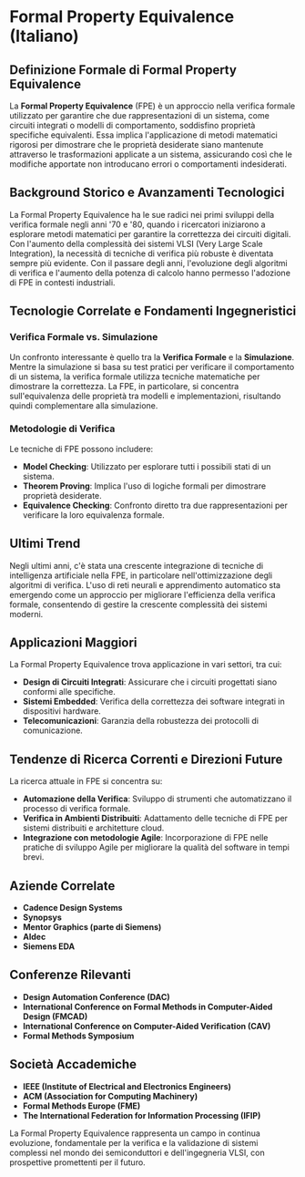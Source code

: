 # Formal Property Equivalence (Italiano)

## Definizione Formale di Formal Property Equivalence

La **Formal Property Equivalence** (FPE) è un approccio nella verifica formale utilizzato per garantire che due rappresentazioni di un sistema, come circuiti integrati o modelli di comportamento, soddisfino proprietà specifiche equivalenti. Essa implica l'applicazione di metodi matematici rigorosi per dimostrare che le proprietà desiderate siano mantenute attraverso le trasformazioni applicate a un sistema, assicurando così che le modifiche apportate non introducano errori o comportamenti indesiderati.

## Background Storico e Avanzamenti Tecnologici

La Formal Property Equivalence ha le sue radici nei primi sviluppi della verifica formale negli anni '70 e '80, quando i ricercatori iniziarono a esplorare metodi matematici per garantire la correttezza dei circuiti digitali. Con l'aumento della complessità dei sistemi VLSI (Very Large Scale Integration), la necessità di tecniche di verifica più robuste è diventata sempre più evidente. Con il passare degli anni, l'evoluzione degli algoritmi di verifica e l'aumento della potenza di calcolo hanno permesso l'adozione di FPE in contesti industriali.

## Tecnologie Correlate e Fondamenti Ingegneristici

### Verifica Formale vs. Simulazione

Un confronto interessante è quello tra la **Verifica Formale** e la **Simulazione**. Mentre la simulazione si basa su test pratici per verificare il comportamento di un sistema, la verifica formale utilizza tecniche matematiche per dimostrare la correttezza. La FPE, in particolare, si concentra sull'equivalenza delle proprietà tra modelli e implementazioni, risultando quindi complementare alla simulazione.

### Metodologie di Verifica

Le tecniche di FPE possono includere:
- **Model Checking**: Utilizzato per esplorare tutti i possibili stati di un sistema.
- **Theorem Proving**: Implica l'uso di logiche formali per dimostrare proprietà desiderate.
- **Equivalence Checking**: Confronto diretto tra due rappresentazioni per verificare la loro equivalenza formale.

## Ultimi Trend

Negli ultimi anni, c'è stata una crescente integrazione di tecniche di intelligenza artificiale nella FPE, in particolare nell'ottimizzazione degli algoritmi di verifica. L'uso di reti neurali e apprendimento automatico sta emergendo come un approccio per migliorare l'efficienza della verifica formale, consentendo di gestire la crescente complessità dei sistemi moderni.

## Applicazioni Maggiori

La Formal Property Equivalence trova applicazione in vari settori, tra cui:
- **Design di Circuiti Integrati**: Assicurare che i circuiti progettati siano conformi alle specifiche.
- **Sistemi Embedded**: Verifica della correttezza dei software integrati in dispositivi hardware.
- **Telecomunicazioni**: Garanzia della robustezza dei protocolli di comunicazione.

## Tendenze di Ricerca Correnti e Direzioni Future

La ricerca attuale in FPE si concentra su:
- **Automazione della Verifica**: Sviluppo di strumenti che automatizzano il processo di verifica formale.
- **Verifica in Ambienti Distribuiti**: Adattamento delle tecniche di FPE per sistemi distribuiti e architetture cloud.
- **Integrazione con metodologie Agile**: Incorporazione di FPE nelle pratiche di sviluppo Agile per migliorare la qualità del software in tempi brevi.

## Aziende Correlate

- **Cadence Design Systems**
- **Synopsys**
- **Mentor Graphics (parte di Siemens)**
- **Aldec**
- **Siemens EDA**

## Conferenze Rilevanti

- **Design Automation Conference (DAC)**
- **International Conference on Formal Methods in Computer-Aided Design (FMCAD)**
- **International Conference on Computer-Aided Verification (CAV)**
- **Formal Methods Symposium**

## Società Accademiche

- **IEEE (Institute of Electrical and Electronics Engineers)**
- **ACM (Association for Computing Machinery)**
- **Formal Methods Europe (FME)**
- **The International Federation for Information Processing (IFIP)**

La Formal Property Equivalence rappresenta un campo in continua evoluzione, fondamentale per la verifica e la validazione di sistemi complessi nel mondo dei semiconduttori e dell'ingegneria VLSI, con prospettive promettenti per il futuro.